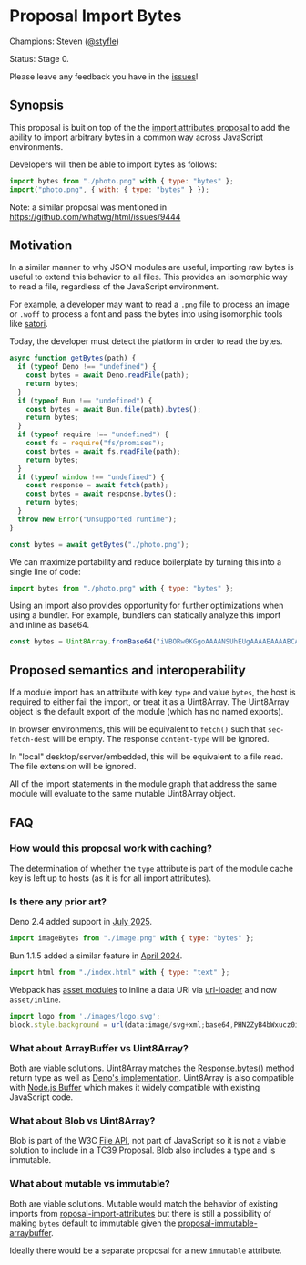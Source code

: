 # Proposal Import Bytes

Champions: Steven ([@styfle](https://github.com/styfle))

Status: Stage 0.

Please leave any feedback you have in the [issues](https://github.com/styfle/proposal-import-bytes/issues)!

## Synopsis

This proposal is buit on top of the the [import attributes proposal](https://github.com/tc39/proposal-import-attributes) to add the ability to import arbitrary bytes in a common way across JavaScript environments.

Developers will then be able to import bytes as follows:

```js
import bytes from "./photo.png" with { type: "bytes" };
import("photo.png", { with: { type: "bytes" } });
```

Note: a similar proposal was mentioned in https://github.com/whatwg/html/issues/9444

## Motivation

In a similar manner to why JSON modules are useful, importing raw bytes is useful to extend this behavior to all files. This provides an isomorphic way to read a file, regardless of the JavaScript environment. 

For example, a developer may want to read a `.png` file to process an image or `.woff` to process a font and pass the bytes into using isomorphic tools like [satori](https://github.com/vercel/satori).

Today, the developer must detect the platform in order to read the bytes.

```js
async function getBytes(path) {
  if (typeof Deno !== "undefined") {
    const bytes = await Deno.readFile(path);
    return bytes;
  }
  if (typeof Bun !== "undefined") {
    const bytes = await Bun.file(path).bytes();
    return bytes;
  }
  if (typeof require !== "undefined") {
    const fs = require("fs/promises");
    const bytes = await fs.readFile(path);
    return bytes;
  }
  if (typeof window !== "undefined") {
    const response = await fetch(path);
    const bytes = await response.bytes();
    return bytes;
  }
  throw new Error("Unsupported runtime");
}

const bytes = await getBytes("./photo.png");
```

We can maximize portability and reduce boilerplate by turning this into a single line of code:

```js
import bytes from "./photo.png" with { type: "bytes" };
```

Using an import also provides opportunity for further optimizations when using a bundler. For example, bundlers can statically analyze this import and inline as base64.

```js
const bytes = Uint8Array.fromBase64("iVBORw0KGgoAAAANSUhEUgAAAAEAAAABCAQAAAC1HAwCAAAAC0lEQVR42mNkqAcAAIUAgUW0RjgAAAAASUVORK5CYII=")
```

## Proposed semantics and interoperability

If a module import has an attribute with key `type` and value `bytes`, the host is required to either fail the import, or treat it as a Uint8Array. The Uint8Array object is the default export of the module (which has no named exports).

In browser environments, this will be equivalent to `fetch()` such that `sec-fetch-dest` will be empty. The response `content-type` will be ignored.

In "local" desktop/server/embedded, this will be equivalent to a file read. The file extension will be ignored.

All of the import statements in the module graph that address the same module will evaluate to the same mutable Uint8Array object.

## FAQ

### How would this proposal work with caching?

The determination of whether the `type` attribute is part of the module cache key is left up to hosts (as it is for all import attributes).

### Is there any prior art?

Deno 2.4 added support in [July 2025](https://deno.com/blog/v2.4).

```js
import imageBytes from "./image.png" with { type: "bytes" };
```

Bun 1.1.5 added a similar feature in [April 2024](https://bun.sh/blog/bun-v1.1.5).

```js
import html from "./index.html" with { type: "text" };
```

Webpack has [asset modules](https://webpack.js.org/guides/asset-modules/) to inline a data URI via [url-loader](https://www.npmjs.com/package/url-loader) and now `asset/inline`.

```js
import logo from './images/logo.svg';
block.style.background = url(data:image/svg+xml;base64,PHN2ZyB4bWxucz0iaHR0cDo...vc3ZnPgo=)
```

### What about ArrayBuffer vs Uint8Array?

Both are viable solutions. Uint8Array matches the [Response.bytes()](https://developer.mozilla.org/en-US/docs/Web/API/Response/bytes) method return type as well as [Deno's implementation](https://deno.com/blog/v2.4#importing-text-and-bytes). Uint8Array is also compatible with [Node.js Buffer](https://nodejs.org/api/buffer.html#buffer) which makes it widely compatible with existing JavaScript code.

### What about Blob vs Uint8Array?

Blob is part of the W3C [File API](https://www.w3.org/TR/FileAPI/), not part of JavaScript so it is not a viable solution to include in a TC39 Proposal. Blob also includes a type and is immutable.

### What about mutable vs immutable?

Both are viable solutions. Mutable would match the behavior of existing imports from [roposal-import-attributes](https://github.com/tc39/proposal-import-attributes) but there is still a possibility of making `bytes` default to immutable given the [proposal-immutable-arraybuffer](https://github.com/tc39/proposal-immutable-arraybuffer).

Ideally there would be a separate proposal for a new `immutable` attribute.
